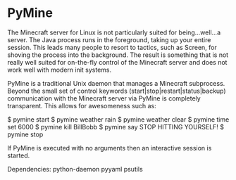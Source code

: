 PyMine
======

The Minecraft server for Linux is not particularly suited for being...well...a server. The Java process runs in the foreground, taking up your entire session. This leads many people to resort to tactics, such as Screen, for shoving the process into the background. The result is something that is not really well suited for on-the-fly control of the Minecraft server and does not work well with modern init systems.

PyMine is a traditional Unix daemon that manages a Minecraft subprocess. Beyond the small set of control keywords (start|stop|restart|status|backup) communication with the Minecraft server via PyMine is completely transparent. This allows for awesomeness such as:

$ pymine start
$ pymine weather rain
$ pymine weather clear
$ pymine time set 6000
$ pymine kill BillBobb
$ pymine say STOP HITTING YOURSELF!
$ pymine stop

If PyMine is executed with no arguments then an interactive session is started.

Dependencies:
python-daemon
pyyaml
psutils
